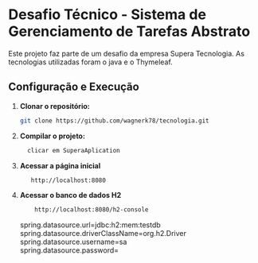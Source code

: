 # Desafio Técnico - Sistema de Gerenciamento de Tarefas Abstrato

Este projeto faz parte de um desafio da empresa Supera Tecnologia. As tecnologias utilizadas foram o java e o Thymeleaf.

## Configuração e Execução


1. **Clonar o repositório:**

   ```bash
   git clone https://github.com/wagnerk78/tecnologia.git
   ```

2. **Compilar o projeto:**

   ```bash
     clicar em SuperaAplication
   ```

3. **Acessar a página inicial**

   ```bash
      http://localhost:8080
   ```

4. **Acessar o banco de dados H2**

   ```bash
       http://localhost:8080/h2-console
   ```

   spring.datasource.url=jdbc:h2:mem:testdb <br>
   spring.datasource.driverClassName=org.h2.Driver <br>
   spring.datasource.username=sa <br>
   spring.datasource.password=
